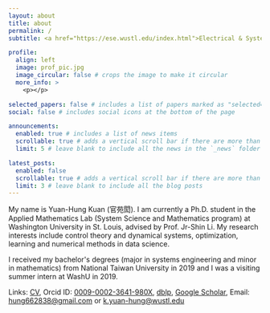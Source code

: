 ```yaml
---
layout: about
title: about
permalink: /
subtitle: <a href="https://ese.wustl.edu/index.html">Electrical & Systems Engineering, Washington University in St. Louis</a>

profile:
  align: left
  image: prof_pic.jpg
  image_circular: false # crops the image to make it circular
  more_info: >
    <p></p>

selected_papers: false # includes a list of papers marked as "selected={true}"
social: false # includes social icons at the bottom of the page

announcements:
  enabled: true # includes a list of news items
  scrollable: true # adds a vertical scroll bar if there are more than 3 news items
  limit: 5 # leave blank to include all the news in the `_news` folder

latest_posts:
  enabled: false
  scrollable: true # adds a vertical scroll bar if there are more than 3 new posts items
  limit: 3 # leave blank to include all the blog posts
---
```


My name is Yuan-Hung Kuan (官苑閎). I am currently a Ph.D. student in the Applied Mathematics Lab (System Science and Mathematics program) at Washington University in St. Louis, advised by Prof. Jr-Shin Li. My research interests include control theory and dynamical systems, optimization, learning and numerical methods in data science.

I received my bachelor's degrees (major in systems engineering and minor in mathematics) from National Taiwan University in 2019 and I was a visiting summer intern at WashU in 2019.

Links: <a href="https://kuanyuanhung.github.io/assets/pdf/example_pdf.pdf">CV</a>, Orcid ID: <a href="https://orcid.org/0009-0002-3641-980X">0009-0002-3641-980X</a>, <a href="https://dblp.org/pid/119/1668">dblp</a>, <a href="https://scholar.google.com/kuanyuanhung">Google Scholar</a>, Email: <a href="mailto:hung662838@gmail.com">hung662838@gmail.com</a> or <a href="mailto:k.yuan-hung@wustl.edu">k.yuan-hung@wustl.edu</a>

